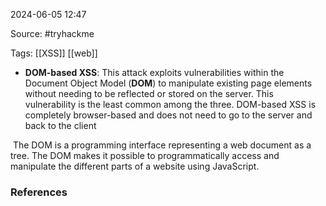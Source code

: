 
2024-06-05 12:47

Source: #tryhackme 

Tags: [[XSS]] [[web]]

- **DOM-based XSS**: This attack exploits vulnerabilities within the Document Object Model (**DOM**) to manipulate existing page elements without needing to be reflected or stored on the server. This vulnerability is the least common among the three.
DOM-based XSS is completely browser-based and does not need to go to the server and back to the client

 The DOM is a programming interface representing a web document as a tree. The DOM makes it possible to programmatically access and manipulate the different parts of a website using JavaScript.




### References
